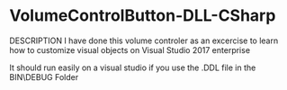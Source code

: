 # VolumeControlButton-DLL-CSharp
DESCRIPTION
I have done this volume controler as an excercise to learn how to customize visual objects on Visual Studio 2017 enterprise

It should run easily on a visual studio if you use the .DDL file in the BIN\DEBUG Folder